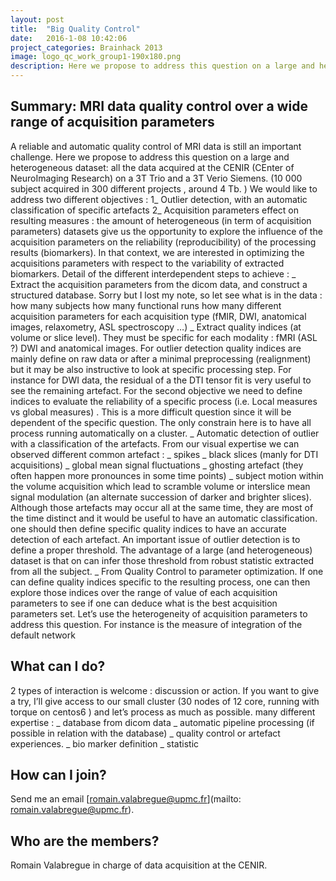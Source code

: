 ```yaml
---
layout: post
title:  "Big Quality Control"
date:   2016-1-08 10:42:06
project_categories: Brainhack 2013
image: logo_qc_work_group1-190x180.png
description: Here we propose to address this question on a large and heterogeneous dataset, all the data acquired at the CENIR (Center of NeuroImaging Research) on a 3T Trio and a 3T Verio Siemens.
---
```


## Summary: MRI data quality control over a wide range of acquisition parameters
A reliable and automatic quality control of MRI data is still an important challenge. Here we propose to address this question on a large and heterogeneous dataset: all the data acquired at the CENIR (CEnter of NeuroImaging Research) on a 3T Trio and a 3T Verio Siemens. (10 000 subject acquired in 300 different projects , around 4 Tb. )
We would like to address two different objectives : 1_ Outlier detection, with an automatic classification of specific artefacts 2_ Acquisition parameters effect on resulting measures : the amount of heterogeneous (in term of acquisition parameters) datasets give us the opportunity to explore the influence of the acquisition parameters on the reliability (reproducibility) of the processing results (biomarkers). In that context, we are interested in optimizing the acquisitions parameters with respect to the variability of extracted biomarkers.
Detail of the different interdependent steps to achieve :
_ Extract the acquisition parameters from the dicom data, and construct a structured database. Sorry but I lost my note, so let see what is in the data : how many subjects how many functional runs how many different acquisition parameters for each acquisition type (fMIR, DWI, anatomical images, relaxometry, ASL spectroscopy …)
_ Extract quality indices (at volume or slice level). They must be specific for each modality : fMRI (ASL ?) DWI and anatomical images. For outlier detection quality indices are mainly define on raw data or after a minimal preprocessing (realignment) but it may be also instructive to look at specific processing step. For instance for DWI data, the residual of a the DTI tensor fit is very useful to see the remaining artefact. For the second objective we need to define indices to evaluate the reliability of a specific process (i.e. Local measures vs global measures) . This is a more difficult question since it will be dependent of the specific question.
The only constrain here is to have all process running automatically on a cluster.
_ Automatic detection of outlier with a classification of the artefacts. From our visual expertise we can observed different common artefact : _ spikes _ black slices (manly for DTI acquisitions) _ global mean signal fluctuations _ ghosting artefact (they often happen more pronounces in some time points) _ subject motion within the volume acquisition which lead to scramble volume or interslice mean signal modulation (an alternate succession of darker and brighter slices). Although those artefacts may occur all at the same time, they are most of the time distinct and it would be useful to have an automatic classification. one should then define specific quality indices to have an accurate detection of each artefact. An important issue of outlier detection is to define a proper threshold. The advantage of a large (and heterogeneous) dataset is that on can infer those threshold from robust statistic extracted from all the subject.
_ From Quality Control to parameter optimization. If one can define quality indices specific to the resulting process, one can then explore those indices over the range of value of each acquisition parameters to see if one can deduce what is the best acquisition parameters set. Let’s use the heterogeneity of acquisition parameters to address this question. For instance is the measure of integration of the default network

## What can I do?  
2 types of interaction is welcome : discussion or action. If you want to give a try, I’ll give access to our small cluster (30 nodes of 12 core, running with torque on centos6 ) and let’s process as much as possible.
many different expertise : _ database from dicom data _ automatic pipeline processing (if possible in relation with the database) _ quality control or artefact experiences. _ bio marker definition _ statistic

## How can I join?
Send me an email [romain.valabregue@upmc.fr](mailto: romain.valabregue@upmc.fr).   

## Who are the members?
Romain Valabregue in charge of data acquisition at the CENIR.

